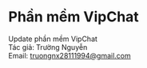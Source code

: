 # Phần mềm VipChat
Update phần mềm VipChat <br/>
Tác giả: Trường Nguyễn <br/>
Email: truongnx28111994@gmail.com <br/>
